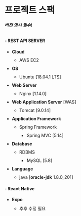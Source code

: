 <style>
	li{margin-top:10px;}
</style>

프로젝트 스팩
========================

###### **버전 명시 필수!**

#### - REST API SERVER

+ **Cloud**
    + AWS EC2
+ **OS**
    + Ubuntu [18.04.1 LTS]
+ **Web Server**
    + Nginx [1.14.0]
+ **Web Application Server** [WAS]
    + Tomcat [9.0.14]
+ **Application Framework**
    + Spring Framework
        + Spring MVC [5.14]
+ **Database**
    + RDBMS
        + MySQL [5.8]
+ **Language**
    + java [**oracle-jdk** 1.8.0_201]


#### - React Native
+ **Expo**
    + 추후 수정 필요 